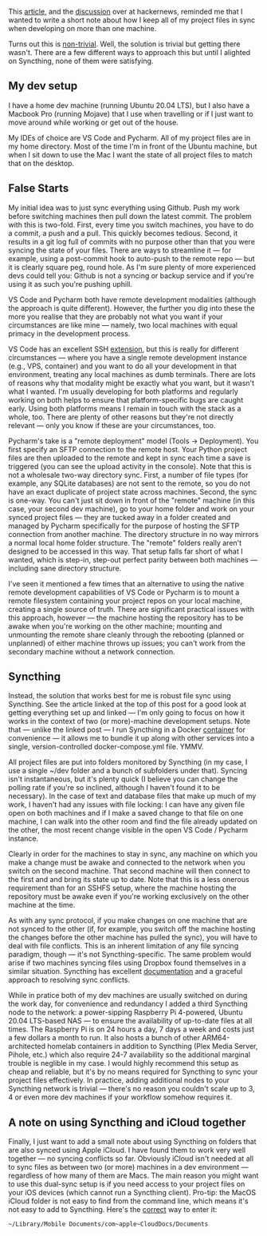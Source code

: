 This [article](https://tonsky.me/blog/syncthing/), and the [discussion](https://news.ycombinator.com/item?id=23537243) over at hackernews, reminded me that I wanted to write a short note about how I keep all of my project files in sync when developing on more than one machine.

Turns out this is [non-trivial](https://news.ycombinator.com/item?id=23387305). Well, the solution is trivial but getting there wasn't. There are a few different ways to approach this but until I alighted on Syncthing, none of them were satisfying.

## My dev setup

I have a home dev machine (running Ubuntu 20.04 LTS), but I also have a Macbook Pro (running Mojave) that I use when travelling or if I just want to move around while working or get out of the house.

My IDEs of choice are VS Code and Pycharm. All of my project files are in my home directory. Most of the time I'm in front of the Ubuntu machine, but when I sit down to use the Mac I want the state of all project files to match that on the desktop.

## False Starts

My initial idea was to just sync everything using Github. Push my work before switching machines then pull down the latest commit. The problem with this is two-fold. First, every time you switch machines, you have to do a commit, a push and a pull. This quickly becomes tedious. Second, it results in a git log full of commits with no purpose other than that you were syncing the state of your files. There are ways to streamline it — for example, using a post-commit hook to auto-push to the remote repo — but it is clearly square peg, round hole. As I'm sure plenty of more experienced devs could tell you: Github is not a syncing or backup service and if you're using it as such you're pushing uphill.

VS Code and Pycharm both have remote development modalities (although the approach is quite different). However, the further you dig into these the more you realise that they are probably not what you want if your circumstances are like mine — namely, two local machines with equal primacy in the development process.

VS Code has an excellent SSH [extension](https://marketplace.visualstudio.com/items?itemName=ms-vscode-remote.remote-ssh), but this is really for different circumstances — where you have a single remote development instance (e.g., VPS, container) and you want to do all your development in that environment, treating any local machines as dumb terminals. There are lots of reasons why that modality might be exactly what you want, but it wasn't what I wanted. I'm usually developing for both platforms and regularly working on both helps to ensure that platform-specific bugs are caught early. Using both platforms means I remain in touch with the stack as a whole, too. There are plenty of other reasons but they're not directly relevant — only you know if these are your circumstances, too.

Pycharm's take is a "remote deployment" model (Tools -> Deployment). You first specify an SFTP connection to the remote host. Your Python project files are then uploaded to the remote and kept in sync each time a save is triggered (you can see the upload activity in the console). Note that this is not a wholesale two-way directory sync. First, a number of file types (for example, any SQLite databases) are not sent to the remote, so you do not have an exact duplicate of project state across machines. Second, the sync is one-way. You can't just sit down in front of the "remote" machine (in this case, your second dev machine), go to your home folder and work on your synced project files — they are tucked away in a folder created and managed by Pycharm specifically for the purpose of hosting the SFTP connection from another machine. The directory structure in no way mirrors a normal local home folder structure. The "remote" folders really aren't designed to be accessed in this way. That setup falls far short of what I wanted, which is step-in, step-out perfect parity between both machines — including sane directory structure.

I've seen it mentioned a few times that an alternative to using the native remote development capabilities of VS Code or Pycharm is to mount a remote filesystem containing your project repos on your local machine, creating a single source of truth. There are significant practical issues with this approach, however — the machine hosting the repository has to be awake when you're working on the other machine; mounting and unmounting the remote share cleanly through the rebooting (planned or unplanned) of either machine throws up issues; you can't work from the secondary machine without a network connection.

## Syncthing

Instead, the solution that works best for me is robust file sync using Syncthing. See the article linked at the top of this post for a good look at getting everything set up and linked — I'm only going to focus on how it works in the context of two (or more)-machine development setups. Note that — unlike the linked post — I run Syncthing in a Docker [container](https://docs.linuxserver.io/images/docker-syncthing) for convenience — it allows me to bundle it up along with other services into a single, version-controlled docker-compose.yml file. YMMV.

All project files are put into folders monitored by Syncthing (in my case, I use a single ~/dev folder and a bunch of subfolders under that). Syncing isn't instantaneous, but it's plenty quick (I believe you can change the polling rate if you're so inclined, although I haven't found it to be necessary). In the case of text and database files that make up much of my work, I haven't had any issues with file locking: I can have any given file open on both machines and if I make a saved change to that file on one machine, I can walk into the other room and find the file already updated on the other, the most recent change visible in the open VS Code / Pycharm instance.

Clearly in order for the machines to stay in sync, any machine on which you make a change must be awake and connected to the network when you switch on the second machine. That second machine will then connect to the first and and bring its state up to date. Note that this is a less onerous requirement than for an SSHFS setup, where the machine hosting the repository must be awake even if you're working exclusively on the other machine at the time.

As with any sync protocol, if you make changes on one machine that are not synced to the other (if, for example, you switch off the machine hosting the changes before the other machine has pulled the sync), you will have to deal with file conflicts. This is an inherent limitation of any file syncing paradigm, though — it's not Syncthing-specific. The same problem would arise if two machines syncing files using Dropbox found themselves in a similar situation. Syncthing has excellent [documentation](https://docs.syncthing.net/) and a graceful approach to resolving sync conflicts.

While in pratice both of my dev machines are usually switched on during the work day, for convenience and redundancy I added a third Syncthing node to the network: a power-sipping Raspberry Pi 4-powered, Ubuntu 20.04 LTS-based NAS — to ensure the availability of up-to-date files at all times. The Raspberry Pi is on 24 hours a day, 7 days a week and costs just a few dollars a month to run. It also hosts a bunch of other ARM64-architected homelab containers in addition to Syncthing (Plex Media Server, Pihole, etc.) which also require 24-7 availability so the additional marginal trouble is neglible in my case. I would highly recommend this setup as cheap and reliable, but it's by no means required for Syncthing to sync your project files effectively. In practice, adding additional nodes to your Syncthing network is trivial — there's no reason you couldn't scale up to 3, 4 or even more dev machines if your workflow somehow requires it.

## A note on using Syncthing and iCloud together

Finally, I just want to add a small note about using Syncthing on folders that are also synced using Apple iCloud. I have found them to work very well together — no syncing conflicts so far. Obviously iCloud isn't needed at all to sync files as between two (or more) machines in a dev environment — regardless of how many of them are Macs. The main reason you might want to use this dual-sync setup is if you need access to your project files on your iOS devices (which cannot run a Syncthing client). Pro-tip: the MacOS iCloud folder is not easy to find from the command line, which means it's not easy to add to Syncthing. Here's the [correct](https://forum.syncthing.net/t/sync-path-in-icloud-folder/12194/3) way to enter it:

```
~/Library/Mobile Documents/com~apple~CloudDocs/Documents
```